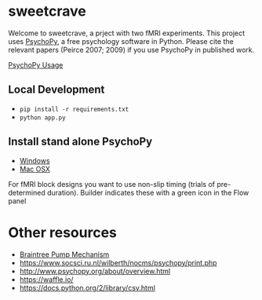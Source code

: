 # sweetcrave

Welcome to sweetcrave, a prject with two fMRI experiments. This project uses [PsychoPy](https://github.com/psychopy/psychopy), a free psychology software in Python. Please cite the relevant papers (Peirce 2007; 2009) if you use PsychoPy in published work.

[PsychoPy Usage](http://www.psychopy.org/usage.php)

## Local Development

 - `pip install -r requirements.txt`
 - `python app.py`

## Install stand alone PsychoPy

 - [Windows](http://sourceforge.net/projects/psychpy/files/PsychoPy/StandalonePsychoPy-1.82.01-win32.exe/download)
 - [Mac OSX](http://sourceforge.net/projects/psychpy/files/PsychoPy/StandalonePsychoPy-1.82.01-OSX.dmg/download)


For fMRI block designs you want to use non-slip timing (trials of pre-determined duration). Builder indicates these with a green icon in the Flow panel

# Other resources

 - [Braintree Pump Mechanism](http://www.braintreesci.com/prodinfo.asp?number=BS-8000)
 - https://www.socsci.ru.nl/wilberth/nocms/psychopy/print.php
 - http://www.psychopy.org/about/overview.html
 - https://waffle.io/
 - https://docs.python.org/2/library/csv.html
 
